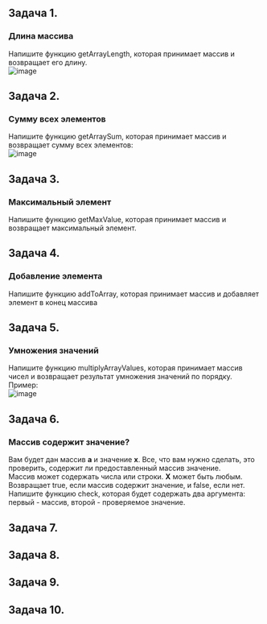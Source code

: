 ## Задача 1.   
### Длина массива  
Напишите функцию getArrayLength, которая принимает массив и возвращает его длину.  
![image](https://user-images.githubusercontent.com/113675674/213994029-5367decc-2581-493b-a086-fed4ddf6b11b.png)  


## Задача 2.   
### Сумму всех элементов  
Напишите функцию getArraySum, которая принимает массив и возвращает сумму всех элементов:  
![image](https://user-images.githubusercontent.com/113675674/213995758-20331719-d785-437a-aa42-26c35b5b3b55.png)  


## Задача 3.   
### Максимальный элемент  
Напишите функцию getMaxValue, которая принимает массив и возвращает максимальный элемент.  

## Задача 4.   
### Добавление элемента  
Напишите функцию addToArray, которая принимает массив и добавляет элемент в конец массива  

## Задача 5.   
###  Умножения значений  
Напишите функцию multiplyArrayValues, которая принимает массив чисел и возвращает результат умножения значений по порядку. Пример:  
![image](https://user-images.githubusercontent.com/113675674/214001255-288a432a-a3fc-455c-8b11-8db4582a6dab.png)  

## Задача 6.   
### Массив содержит значение?  
Вам будет дан массив **a** и значение **x**. Все, что вам нужно сделать, это проверить, содержит ли предоставленный массив значение.  
Массив может содержать числа или строки. **Х** может быть любым.  
Возвращает true, если массив содержит значение, и false, если нет.  
Напишите функцию check, которая будет содержать два аргумента: первый - массив, второй - проверяемое значение.  

## Задача 7.   
### 

## Задача 8.   
### 

## Задача 9.   
### 

## Задача 10.   
### 

